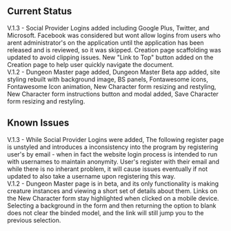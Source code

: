 ## Current Status
V.1.3 - Social Provider Logins added including Google Plus, Twitter, and Microsoft. Facebook was considered but wont allow logins from users who arent administrator's on the application until the application has been released and is reviewed, so it was skipped. Creation page scaffolding was updated to avoid clipping issues. New "Link to Top" button added on the Creation page to help user quickly navigate the document.  
V.1.2 - Dungeon Master page added, Dungeon Master Beta app added, site styling rebuilt with background image, BS panels, Fontawesome icons, Fontawesome Icon animation, New Character form resizing and restyling, New Character form instructions button and modal added, Save Character form resizing and restyling. 

## Known Issues
V.1.3 - While Social Provider Logins were added, The following register page is unstyled and introduces a inconsistency into the program by registering user's by email - when in fact the website login process is intended to run with usernames to maintain anonymity. User's register with their email and while there is no inherant problem, it will cause issues eventually if not updated to also take a username upon registering this way.   
V.1.2 - Dungeon Master page is in beta, and its only functionality is making creature instances and viewing a short set of details about them. Links on the New Character form stay highlighted when clicked on a mobile device. Selecting a background in the form and then returning the option to blank does not clear the binded model, and the link will still jump you to the previous selection.
